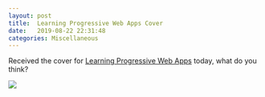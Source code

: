 ```yaml
---
layout: post
title:  Learning Progressive Web Apps Cover
date:   2019-08-22 22:31:48
categories: Miscellaneous
---
```

Received the cover for [Learning Progressive Web Apps](https://amzn.to/2UoBAC0) today, what do you think?

![](images/learning-pwa-512.png)